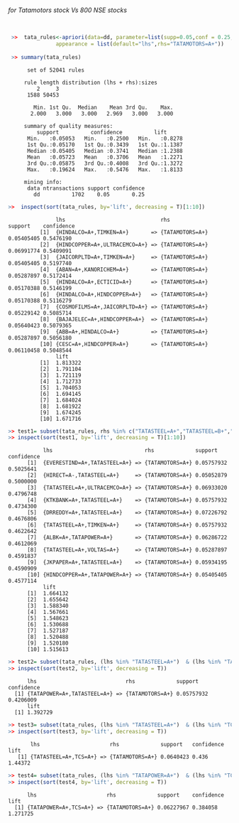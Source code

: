  
###### for Tatamotors stock Vs 800 NSE stocks

```r

 >>  tata_rules<-apriori(data=dd, parameter=list(supp=0.05,conf = 0.25,minlen=2,maxlen=3), 
               appearance = list(default="lhs",rhs="TATAMOTORS=A+"))
               
 >> summary(tata_rules)
 ``` 
 
          set of 52041 rules

         rule length distribution (lhs + rhs):sizes
             2     3 
          1588 50453 

            Min. 1st Qu.  Median    Mean 3rd Qu.    Max. 
           2.000   3.000   3.000   2.969   3.000   3.000 

         summary of quality measures:
             support          confidence          lift       
          Min.   :0.05053   Min.   :0.2500   Min.   :0.8278  
          1st Qu.:0.05170   1st Qu.:0.3439   1st Qu.:1.1387  
          Median :0.05405   Median :0.3741   Median :1.2388  
          Mean   :0.05723   Mean   :0.3706   Mean   :1.2271  
          3rd Qu.:0.05875   3rd Qu.:0.4008   3rd Qu.:1.3272  
          Max.   :0.19624   Max.   :0.5476   Max.   :1.8133  

         mining info:
          data ntransactions support confidence
            dd          1702    0.05       0.25
   
 ```r
>>  inspect(sort(tata_rules, by='lift', decreasing = T)[1:10]) 
``` 

                   lhs                              rhs             support    confidence
              [1]  {HINDALCO=A+,TIMKEN=A+}       => {TATAMOTORS=A+} 0.05405405 0.5476190 
              [2]  {HINDCOPPER=A+,ULTRACEMCO=A+} => {TATAMOTORS=A+} 0.06991774 0.5409091 
              [3]  {JAICORPLTD=A+,TIMKEN=A+}     => {TATAMOTORS=A+} 0.05405405 0.5197740 
              [4]  {ABAN=A+,KANORICHEM=A+}       => {TATAMOTORS=A+} 0.05287897 0.5172414 
              [5]  {HINDALCO=A+,ECTICID=A+}      => {TATAMOTORS=A+} 0.05170388 0.5146199 
              [6]  {HINDALCO=A+,HINDCOPPER=A+}   => {TATAMOTORS=A+} 0.05170388 0.5116279 
              [7]  {COSMOFILMS=A+,JAICORPLTD=A+} => {TATAMOTORS=A+} 0.05229142 0.5085714 
              [8]  {BAJAJELEC=A+,HINDCOPPER=A+}  => {TATAMOTORS=A+} 0.05640423 0.5079365 
              [9]  {ABB=A+,HINDALCO=A+}          => {TATAMOTORS=A+} 0.05287897 0.5056180 
              [10] {CESC=A+,HINDCOPPER=A+}       => {TATAMOTORS=A+} 0.06110458 0.5048544 
                   lift    
              [1]  1.813322
              [2]  1.791104
              [3]  1.721119
              [4]  1.712733
              [5]  1.704053
              [6]  1.694145
              [7]  1.684024
              [8]  1.681922
              [9]  1.674245
              [10] 1.671716

 ```r
>> test1= subset(tata_rules, rhs %in% c("TATASTEEL=A+","TATASTEEL=B+","TATAPOWER=A+","TATAPOWER=B+"))
>> inspect(sort(test1, by='lift', decreasing = T)[1:10])
``` 

               lhs                             rhs             support    confidence
          [1]  {EVERESTIND=A+,TATASTEEL=A+} => {TATAMOTORS=A+} 0.05757932 0.5025641 
          [2]  {HIRECT=A-,TATASTEEL=A+}     => {TATAMOTORS=A+} 0.05052879 0.5000000 
          [3]  {TATASTEEL=A+,ULTRACEMCO=A+} => {TATAMOTORS=A+} 0.06933020 0.4796748 
          [4]  {KTKBANK=A+,TATASTEEL=A+}    => {TATAMOTORS=A+} 0.05757932 0.4734300 
          [5]  {DRREDDY=A+,TATASTEEL=A+}    => {TATAMOTORS=A+} 0.07226792 0.4676806 
          [6]  {TATASTEEL=A+,TIMKEN=A+}     => {TATAMOTORS=A+} 0.05757932 0.4622642 
          [7]  {ALBK=A+,TATAPOWER=A+}       => {TATAMOTORS=A+} 0.06286722 0.4612069 
          [8]  {TATASTEEL=A+,VOLTAS=A+}     => {TATAMOTORS=A+} 0.05287897 0.4591837 
          [9]  {JKPAPER=A+,TATASTEEL=A+}    => {TATAMOTORS=A+} 0.05934195 0.4590909 
          [10] {HINDCOPPER=A+,TATAPOWER=A+} => {TATAMOTORS=A+} 0.05405405 0.4577114 
               lift    
          [1]  1.664132
          [2]  1.655642
          [3]  1.588340
          [4]  1.567661
          [5]  1.548623
          [6]  1.530688
          [7]  1.527187
          [8]  1.520488
          [9]  1.520180
          [10] 1.515613

 ```r
>> test2= subset(tata_rules, (lhs %in% "TATASTEEL=A+")  & (lhs %in% "TATAPOWER=A+"))
>> inspect(sort(test2, by='lift', decreasing = T))  
``` 


          lhs                            rhs             support    confidence
      [1] {TATAPOWER=A+,TATASTEEL=A+} => {TATAMOTORS=A+} 0.05757932 0.4206009 
          lift    
      [1] 1.392729
      
 ```r
>> test3= subset(tata_rules, (lhs %in% "TATASTEEL=A+")  & (lhs %in% "TCS=A+"))
>> inspect(sort(test3, by='lift', decreasing = T)) 
``` 

           lhs                      rhs             support   confidence lift   
       [1] {TATASTEEL=A+,TCS=A+} => {TATAMOTORS=A+} 0.0640423 0.436      1.44372

 ```r
>> test4= subset(tata_rules, (lhs %in% "TATAPOWER=A+")  & (lhs %in% "TCS=A+"))
>> inspect(sort(test4, by='lift', decreasing = T))   
```

          lhs                      rhs             support    confidence lift    
      [1] {TATAPOWER=A+,TCS=A+} => {TATAMOTORS=A+} 0.06227967 0.384058   1.271725





          
